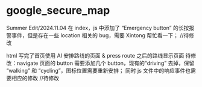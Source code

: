 # google_secure_map

Summer Edit/2024.11.04
在 index，js 中添加了 “Emergency button” 的长按报警事件，但是存在一些 location 相关的 bug，需要 Xintong 帮忙看一下； //待修改

html 写完了首页使用 AI 安排路线的页面 & press route 之后的路线显示页面
待修改：navigate 页面的 button 需要添加几个 button，现有的“driving” 去掉，保留 “walking” 和 “cycling”，图标位置需要重新安排；
同时 js 文件中的响应事件也需要相应的修改 //待修改
